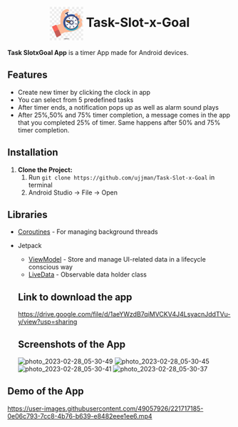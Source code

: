 <h1 align='center'> <img src='media/appicon.jpg' width='75' align='center'>  Task-Slot-x-Goal</h1>

**Task SlotxGoal App** is a timer App made for Android devices.
## Features
- Create new timer by clicking the clock in app
- You can select from 5 predefined tasks
- After timer ends, a notification pops up as well as alarm sound plays
- After 25%,50% and 75% timer completion, a message comes in the app that you completed 25% of timer. Same happens after 50% and 75% timer completion.

## Installation

1. **Clone the Project:**
    1. Run ` git clone https://github.com/ujjman/Task-Slot-x-Goal ` in terminal
    1. Android Studio -> File -> Open
    
## Libraries

- [Coroutines](https://kotlinlang.org/docs/coroutines-overview.html) - For managing background threads
- Jetpack
    - [ViewModel](https://developer.android.com/topic/libraries/architecture/viewmodel) - Store and manage UI-related data in a lifecycle conscious way
    - [LiveData](https://developer.android.com/topic/libraries/architecture/livedata) - Observable data holder class
    
    ## Link to download the app
    https://drive.google.com/file/d/1aeYWzdB7qiMVCKV4J4LsyacnJddTVu-y/view?usp=sharing
    
    ## Screenshots of the App
    
    ![photo_2023-02-28_05-30-49](https://user-images.githubusercontent.com/49057926/221717435-d4166f8b-086e-4c78-8528-114a44c31797.jpg)
![photo_2023-02-28_05-30-45](https://user-images.githubusercontent.com/49057926/221717444-24e9c68e-0ee8-472b-aecb-b6af86c62745.jpg)
![photo_2023-02-28_05-30-41](https://user-images.githubusercontent.com/49057926/221717448-6d1469c3-b919-43f2-836e-9cc8766acacb.jpg)
![photo_2023-02-28_05-30-37](https://user-images.githubusercontent.com/49057926/221717452-8e87af87-a437-433e-918b-e2815f651ec6.jpg)

    
    
## Demo of the App
    
https://user-images.githubusercontent.com/49057926/221717185-0e06c793-7cc8-4b76-b639-e8482eee1ee6.mp4

